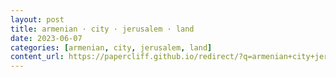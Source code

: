 ```yaml
---
layout: post
title: armenian · city · jerusalem · land
date: 2023-06-07
categories: [armenian, city, jerusalem, land]
content_url: https://papercliff.github.io/redirect/?q=armenian+city+jerusalem+land&tbs=cdr:1,cd_min:6/6/2023,cd_max:6/8/2023
---
```

